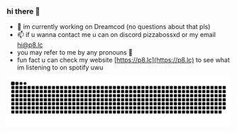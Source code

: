 ### hi there 👋

- 🔭 im currently working on Dreamcod (no questions about that pls)
- 📫 if u wanna contact me u can on discord pizzabossxd or my email [hi@p8.lc](hi@p8.lc)
- you may refer to me by any pronouns 💜
- fun fact u can check my website [https://p8.lc](https://p8.lc) to see what im listening to on spotify uwu

<p align="center"><img alt="snake uwu" src="https://github.com/assafgold1/assafgold1/blob/output/github-contribution-grid-snake-dark.svg" /></a></p>
